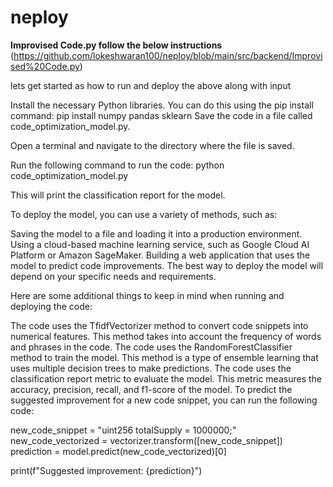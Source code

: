 # neploy

 **Improvised Code.py follow the below instructions** (https://github.com/lokeshwaran100/neploy/blob/main/src/backend/Improvised%20Code.py)
 
 lets get started as how to run and deploy the above along with input 

Install the necessary Python libraries. You can do this using the pip install command:
pip install numpy pandas sklearn
Save the code in a file called code_optimization_model.py.

Open a terminal and navigate to the directory where the file is saved.

Run the following command to run the code:
python code_optimization_model.py

This will print the classification report for the model.


To deploy the model, you can use a variety of methods, such as:

Saving the model to a file and loading it into a production environment.
Using a cloud-based machine learning service, such as Google Cloud AI Platform or Amazon SageMaker.
Building a web application that uses the model to predict code improvements.
The best way to deploy the model will depend on your specific needs and requirements.

Here are some additional things to keep in mind when running and deploying the code:

The code uses the TfidfVectorizer method to convert code snippets into numerical features. This method takes into account the frequency of words and phrases in the code.
The code uses the RandomForestClassifier method to train the model. This method is a type of ensemble learning that uses multiple decision trees to make predictions.
The code uses the classification report metric to evaluate the model. This metric measures the accuracy, precision, recall, and f1-score of the model.
To predict the suggested improvement for a new code snippet, you can run the following code:

new_code_snippet = "uint256 totalSupply = 1000000;"
new_code_vectorized = vectorizer.transform([new_code_snippet])
prediction = model.predict(new_code_vectorized)[0]

print(f"Suggested improvement: {prediction}")
